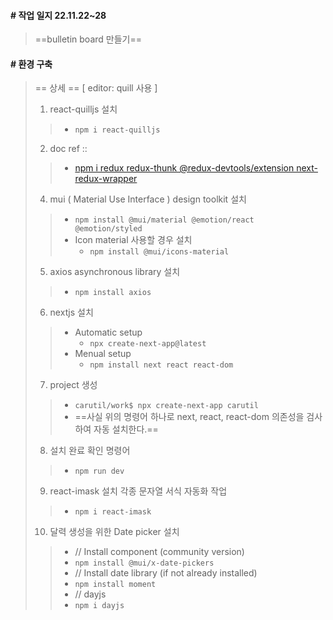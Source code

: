 #### # 작업 일지 22.11.22~28
> ==bulletin board 만들기==

#### # 환경 구축
> == 상세 ==
> [ editor: quill 사용 ]
> 1. react-quilljs 설치
>> - `npm i react-quilljs`
> 2. doc ref ::
>> - [npm i redux redux-thunk @redux-devtools/extension next-redux-wrapper](https://www.npmjs.com/package/react-quilljs)
> 4. mui ( Material Use Interface ) design toolkit 설치
>> - `npm install @mui/material @emotion/react @emotion/styled`
>> - Icon material 사용할 경우 설치 
>>      - `npm install @mui/icons-material`
> 5. axios asynchronous library 설치
>> - `npm install axios`
> 6. nextjs 설치
>> - Automatic setup
>>      - `npx create-next-app@latest`
>> - Menual setup
>>      - `npm install next react react-dom`
> 7. project 생성
>> - `carutil/work$ npx create-next-app carutil`
>> - ==사실 위의 명령어 하나로 next, react, react-dom 의존성을 검사하여 자동 설치한다.==
> 8. 설치 완료 확인 명령어
>> - `npm run dev`
> 9. react-imask 설치 각종 문자열 서식 자동화 작업
>> - `npm i react-imask`
> 10. 달력 생성을 위한 Date picker 설치
>> - // Install component (community version)
>> - `npm install @mui/x-date-pickers`
>> - // Install date library (if not already installed)
>> - `npm install moment`
>> - // dayjs
>> - `npm i dayjs`